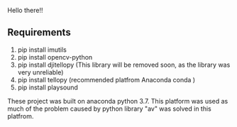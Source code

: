 Hello there!!

## Requirements
 1. pip install imutils
 2. pip install opencv-python
 3. pip install djitellopy (This library will be removed soon, as the library was very unreliable)
 4. pip install tellopy (recommended platfrom Anaconda conda )
 5. pip install playsound


These project was built on anaconda python 3.7. 
This platform was used as much of the problem caused by python library "av" was solved in this platfrom.